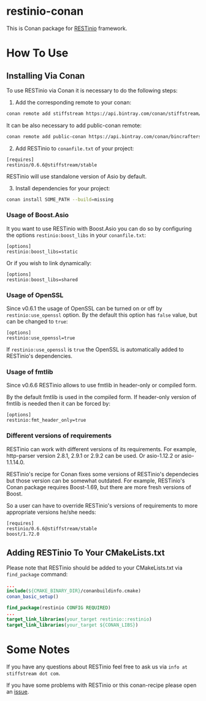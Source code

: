 # restinio-conan
This is Conan package for [RESTinio](https://stiffstream.com/en/products/restinio.html) framework.

# How To Use

## Installing Via Conan

To use RESTinio via Conan it is necessary to do the following steps:

1. Add the corresponding remote to your conan:

```bash
conan remote add stiffstream https://api.bintray.com/conan/stiffstream/public
```
It can be also necessary to add public-conan remote:
```bash
conan remote add public-conan https://api.bintray.com/conan/bincrafters/public-conan  
```

2. Add RESTinio to `conanfile.txt` of your project:
```
[requires]
restinio/0.6.6@stiffstream/stable
```
RESTinio will use standalone version of Asio by default.

3. Install dependencies for your project:
```bash
conan install SOME_PATH --build=missing
```

### Usage of Boost.Asio

It you want to use RESTinio with Boost.Asio you can do so by configuring the options `restinio:boost_libs` in your `conanfile.txt`:
```
[options]
restinio:boost_libs=static
```
Or if you wish to link dynamically:
```
[options]
restinio:boost_libs=shared
```

### Usage of OpenSSL

Since v0.6.1 the usage of OpenSSL can be turned on or off by `restinio:use_openssl` option. By the default this option has `false` value, but can be changed to `true`:

```
[options]
restinio:use_openssl=true
```
If `restinio:use_openssl` is `true` the OpenSSL is automatically added to RESTinio's dependencies.

### Usage of fmtlib

Since v0.6.6 RESTinio allows to use fmtlib in header-only or compiled form.

By the default fmtlib is used in the compiled form. If header-only version of fmtlib is needed then it can be forced by:

```
[options]
restinio:fmt_header_only=true
```

### Different versions of requirements

RESTinio can work with different versions of its requirements. For example,
http-parser version 2.8.1, 2.9.1 or 2.9.2 can be used. Or asio-1.12.2 or asio-1.1.14.0.

RESTinio's recipe for Conan fixes some versions of RESTinio's dependecies but those version can be somewhat outdated. For example, RESTinio's Conan package requires Boost-1.69, but there are more fresh versions of Boost.

So a user can have to override RESTinio's versions of requirements to more appropriate versions he/she needs:

```
[requires]
restinio/0.6.6@stiffstream/stable
boost/1.72.0
```

## Adding RESTinio To Your CMakeLists.txt

Please note that RESTinio should be added to your CMakeLists.txt via `find_package` command:
```cmake
...
include(${CMAKE_BINARY_DIR}/conanbuildinfo.cmake)
conan_basic_setup()

find_package(restinio CONFIG REQUIRED)
...
target_link_libraries(your_target restinio::restinio)
target_link_libraries(your_target ${CONAN_LIBS})
```

# Some Notes

If you have any questions about RESTinio feel free to ask us via `info at stiffstream dot com`.

If you have some problems with RESTinio or this conan-recipe please open an [issue](https://github.com/Stiffstream/restinio-conan/issues).
